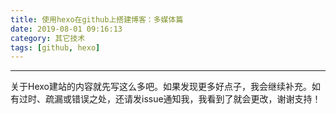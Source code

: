```yaml
---
title: 使用hexo在github上搭建博客：多媒体篇
date: 2019-08-01 09:16:13
category: 其它技术
tags: [github, hexo]
---
```






---
关于Hexo建站的内容就先写这么多吧。如果发现更多好点子，我会继续补充。如有过时、疏漏或错误之处，还请发issue通知我，我看到了就会更改，谢谢支持！